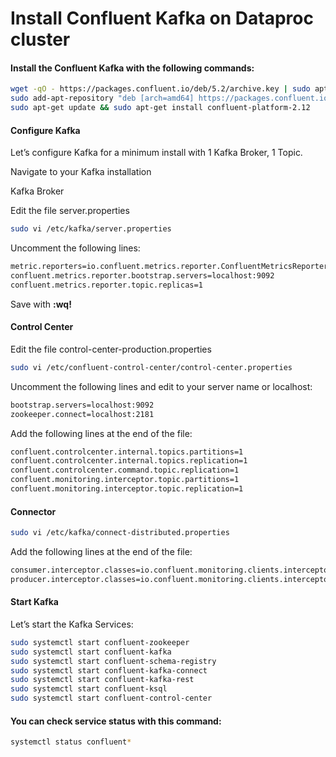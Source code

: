 Install Confluent Kafka on Dataproc cluster
=============================================

#### Install the Confluent Kafka with the following commands:
```bash
wget -qO - https://packages.confluent.io/deb/5.2/archive.key | sudo apt-key add -
sudo add-apt-repository "deb [arch=amd64] https://packages.confluent.io/deb/5.2 stable main"
sudo apt-get update && sudo apt-get install confluent-platform-2.12
```

#### Configure Kafka
Let’s configure Kafka for a minimum install with 1 Kafka Broker, 1 Topic.

Navigate to your Kafka installation

Kafka Broker

Edit the file server.properties
```bash
sudo vi /etc/kafka/server.properties
```
Uncomment the following lines:
```bash
metric.reporters=io.confluent.metrics.reporter.ConfluentMetricsReporter
confluent.metrics.reporter.bootstrap.servers=localhost:9092
confluent.metrics.reporter.topic.replicas=1
```

Save with **:wq!** 

#### Control Center
Edit the file control-center-production.properties
```bash
sudo vi /etc/confluent-control-center/control-center.properties
```
Uncomment the following lines and edit to your server name or localhost:
```bash
bootstrap.servers=localhost:9092
zookeeper.connect=localhost:2181
```
Add the following lines at the end of the file:
```bash
confluent.controlcenter.internal.topics.partitions=1
confluent.controlcenter.internal.topics.replication=1
confluent.controlcenter.command.topic.replication=1
confluent.monitoring.interceptor.topic.partitions=1
confluent.monitoring.interceptor.topic.replication=1
```

#### Connector
```bash
sudo vi /etc/kafka/connect-distributed.properties
```
Add the following lines at the end of the file:
```bash
consumer.interceptor.classes=io.confluent.monitoring.clients.interceptor.MonitoringConsumerInterceptor
producer.interceptor.classes=io.confluent.monitoring.clients.interceptor.MonitoringProducerInterceptor
```

#### Start Kafka
Let’s start the Kafka Services:
```bash
sudo systemctl start confluent-zookeeper
sudo systemctl start confluent-kafka
sudo systemctl start confluent-schema-registry
sudo systemctl start confluent-kafka-connect
sudo systemctl start confluent-kafka-rest
sudo systemctl start confluent-ksql
sudo systemctl start confluent-control-center
```

#### You can check service status with this command:
```bash
systemctl status confluent*
```